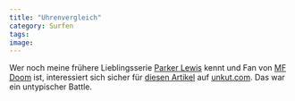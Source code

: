 ```yaml
---
title: "Uhrenvergleich"
category: Surfen
tags: 
image: 
---
```


Wer noch meine frühere Lieblingsserie [Parker Lewis](http://www.serienoldies.de/main/serie_detail.php?id=218) kennt und Fan von [MF Doom](http://www.mfdoomsite.com/) ist, interessiert sich sicher für [diesen Artikel](http://www.unkut.com/2006/04/forgotten-beefs-part-6-mf-doom-vs-parker-lewis/) auf [unkut.com](http://www.unkut.com/). Das war ein untypischer Battle.